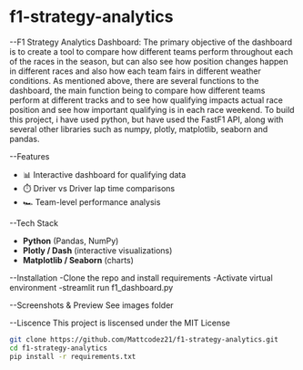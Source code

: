 # f1-strategy-analytics

--F1 Strategy Analytics Dashboard:
The primary objective of the dashboard is to create a tool to compare how different teams
perform throughout each of the races in the season, but can also see how position changes
happen in different races and also how each team fairs in different weather conditions.
As mentioned above, there are several functions to the dashboard, the main function being
to compare how different teams perform at different tracks and to see how qualifying impacts
actual race position and see how important qualifying is in each race weekend.
To build this project, i have used python, but have used the FastF1 API, along with several
other libraries such as numpy, plotly, matplotlib, seaborn and pandas.

--Features
- 📊 Interactive dashboard for qualifying data
- ⏱️ Driver vs Driver lap time comparisons
- 🏎️ Team-level performance analysis

--Tech Stack
- **Python** (Pandas, NumPy)
- **Plotly / Dash** (interactive visualizations)
- **Matplotlib / Seaborn** (charts)

--Installation
-Clone the repo and install requirements
-Activate virtual environment
-streamlit run f1_dashboard.py

--Screenshots & Preview
See images folder

--Liscence
This project is liscensed under the MIT License

```bash
git clone https://github.com/Mattcodez21/f1-strategy-analytics.git
cd f1-strategy-analytics
pip install -r requirements.txt


